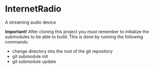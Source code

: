 # InternetRadio
A streaming audio device

**Important!** After cloning this project you must remember to initialize the submodules to be able to build.
This is done by running the following commands:

* change directory into the root of the git repository
* git submodule init
* git submodule update

